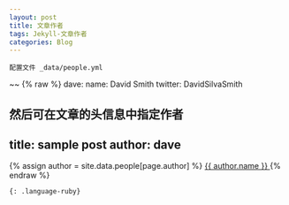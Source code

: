 ```yaml
---
layout: post
title: 文章作者
tags: Jekyll-文章作者
categories: Blog
---
```

`配置文件 _data/people.yml`

~~
{% raw %}
dave:
    name: David Smith
    twitter: DavidSilvaSmith

然后可在文章的头信息中指定作者
---
title: sample post
author: dave
---

{% assign author = site.data.people[page.author] %}
<a rel="author"
  href="{{ author.twitter }}"
  title="{{ author.name }}">
    {{ author.name }}
</a>
{% endraw %}
~~~
{: .language-ruby}